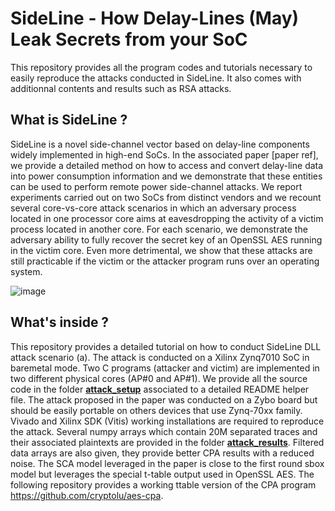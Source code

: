 # SideLine - How Delay-Lines (May) Leak Secrets from your SoC

This repository provides all the program codes and tutorials necessary to easily reproduce the attacks conducted in SideLine. It also comes with additionnal contents and results such as RSA attacks.

## What is SideLine ? 

SideLine is a novel side-channel vector based on delay-line components widely implemented in high-end SoCs. In the associated paper [paper ref], we provide a detailed method on how to access and convert delay-line data into power consumption information and we demonstrate that these entities can be used to perform remote power side-channel attacks. We report experiments carried out on two SoCs from distinct vendors and we recount several core-vs-core attack scenarios in which an adversary process located in one processor core aims at eavesdropping the activity of a victim process located in another core. For each scenario, we demonstrate the adversary ability to fully recover the secret key of an OpenSSL AES running in the victim core. Even more detrimental, we show that these attacks are still practicable if the victim or the attacker program runs over an operating system.

![image](https://user-images.githubusercontent.com/67143135/85726797-bac67600-b6f6-11ea-9162-8daf8975c3bd.png)

## What's inside ?

This repository provides a detailed tutorial on how to conduct SideLine DLL attack scenario (a). The attack is conducted on a Xilinx Zynq7010 SoC in baremetal mode. Two C programs (attacker and victim) are implemented in two different physical cores (AP#0 and AP#1). 
We provide all the source code in the folder [**attack_setup**](https://github.com/Remote-HWA/SideLine/tree/master/attack_setup) associated to a detailed README helper file. The attack proposed in the paper was conducted on a Zybo board but should be easily portable on others devices that use Zynq-70xx family. Vivado and Xilinx SDK (Vitis) working installations are required to reproduce the attack.
Several numpy arrays which contain 20M separated traces and their associated plaintexts are provided in the folder [**attack_results**](https://github.com/Remote-HWA/SideLine/tree/master/attack_results). Filtered data arrays are also given, they provide better CPA results with a reduced noise. 
The SCA model leveraged in the paper is close to the first round sbox model but leverages the special t-table output used in OpenSSL AES. The following repository provides a working ttable version of the CPA program https://github.com/cryptolu/aes-cpa.









